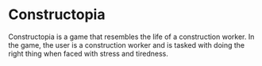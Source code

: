 # Constructopia
Constructopia is a game that resembles the life of a construction worker. In the game, the user is a construction worker and is tasked with doing the right thing when faced with stress and tiredness.
